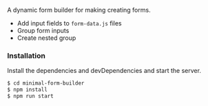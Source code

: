A dynamic form builder for making creating forms.

- Add input fields to `form-data.js` files
- Group form inputs
- Create nested group

### Installation

Install the dependencies and devDependencies and start the server.

```sh
$ cd minimal-form-builder
$ npm install
$ npm run start
```
